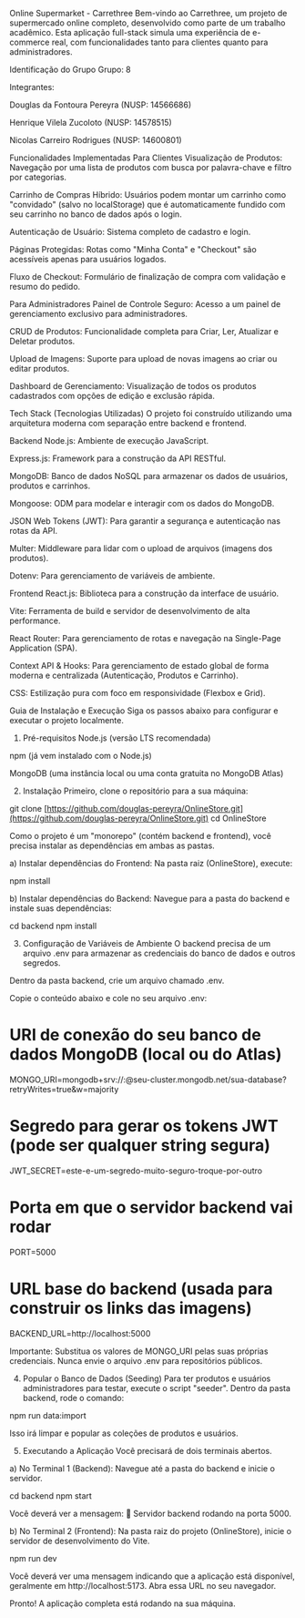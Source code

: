 Online Supermarket - Carrethree
Bem-vindo ao Carrethree, um projeto de supermercado online completo, desenvolvido como parte de um trabalho acadêmico. Esta aplicação full-stack simula uma experiência de e-commerce real, com funcionalidades tanto para clientes quanto para administradores.

Identificação do Grupo
Grupo: 8

Integrantes:

Douglas da Fontoura Pereyra (NUSP: 14566686)

Henrique Vilela Zucoloto (NUSP: 14578515)

Nicolas Carreiro Rodrigues (NUSP: 14600801)

Funcionalidades Implementadas
Para Clientes
Visualização de Produtos: Navegação por uma lista de produtos com busca por palavra-chave e filtro por categorias.

Carrinho de Compras Híbrido: Usuários podem montar um carrinho como "convidado" (salvo no localStorage) que é automaticamente fundido com seu carrinho no banco de dados após o login.

Autenticação de Usuário: Sistema completo de cadastro e login.

Páginas Protegidas: Rotas como "Minha Conta" e "Checkout" são acessíveis apenas para usuários logados.

Fluxo de Checkout: Formulário de finalização de compra com validação e resumo do pedido.

Para Administradores
Painel de Controle Seguro: Acesso a um painel de gerenciamento exclusivo para administradores.

CRUD de Produtos: Funcionalidade completa para Criar, Ler, Atualizar e Deletar produtos.

Upload de Imagens: Suporte para upload de novas imagens ao criar ou editar produtos.

Dashboard de Gerenciamento: Visualização de todos os produtos cadastrados com opções de edição e exclusão rápida.

Tech Stack (Tecnologias Utilizadas)
O projeto foi construído utilizando uma arquitetura moderna com separação entre backend e frontend.

Backend
Node.js: Ambiente de execução JavaScript.

Express.js: Framework para a construção da API RESTful.

MongoDB: Banco de dados NoSQL para armazenar os dados de usuários, produtos e carrinhos.

Mongoose: ODM para modelar e interagir com os dados do MongoDB.

JSON Web Tokens (JWT): Para garantir a segurança e autenticação nas rotas da API.

Multer: Middleware para lidar com o upload de arquivos (imagens dos produtos).

Dotenv: Para gerenciamento de variáveis de ambiente.

Frontend
React.js: Biblioteca para a construção da interface de usuário.

Vite: Ferramenta de build e servidor de desenvolvimento de alta performance.

React Router: Para gerenciamento de rotas e navegação na Single-Page Application (SPA).

Context API & Hooks: Para gerenciamento de estado global de forma moderna e centralizada (Autenticação, Produtos e Carrinho).

CSS: Estilização pura com foco em responsividade (Flexbox e Grid).

Guia de Instalação e Execução
Siga os passos abaixo para configurar e executar o projeto localmente.

1. Pré-requisitos
Node.js (versão LTS recomendada)

npm (já vem instalado com o Node.js)

MongoDB (uma instância local ou uma conta gratuita no MongoDB Atlas)

2. Instalação
Primeiro, clone o repositório para a sua máquina:

git clone [https://github.com/douglas-pereyra/OnlineStore.git](https://github.com/douglas-pereyra/OnlineStore.git)
cd OnlineStore

Como o projeto é um "monorepo" (contém backend e frontend), você precisa instalar as dependências em ambas as pastas.

a) Instalar dependências do Frontend:
Na pasta raiz (OnlineStore), execute:

npm install

b) Instalar dependências do Backend:
Navegue para a pasta do backend e instale suas dependências:

cd backend
npm install

3. Configuração de Variáveis de Ambiente
O backend precisa de um arquivo .env para armazenar as credenciais do banco de dados e outros segredos.

Dentro da pasta backend, crie um arquivo chamado .env.

Copie o conteúdo abaixo e cole no seu arquivo .env:

# URI de conexão do seu banco de dados MongoDB (local ou do Atlas)
MONGO_URI=mongodb+srv://<seu-usuario>:<sua-senha>@seu-cluster.mongodb.net/sua-database?retryWrites=true&w=majority

# Segredo para gerar os tokens JWT (pode ser qualquer string segura)
JWT_SECRET=este-e-um-segredo-muito-seguro-troque-por-outro

# Porta em que o servidor backend vai rodar
PORT=5000

# URL base do backend (usada para construir os links das imagens)
BACKEND_URL=http://localhost:5000

Importante: Substitua os valores de MONGO_URI pelas suas próprias credenciais. Nunca envie o arquivo .env para repositórios públicos.

4. Popular o Banco de Dados (Seeding)
Para ter produtos e usuários administradores para testar, execute o script "seeder". Dentro da pasta backend, rode o comando:

npm run data:import

Isso irá limpar e popular as coleções de produtos e usuários.

5. Executando a Aplicação
Você precisará de dois terminais abertos.

a) No Terminal 1 (Backend):
Navegue até a pasta do backend e inicie o servidor.

cd backend
npm start

Você deverá ver a mensagem: 🚀 Servidor backend rodando na porta 5000.

b) No Terminal 2 (Frontend):
Na pasta raiz do projeto (OnlineStore), inicie o servidor de desenvolvimento do Vite.

npm run dev

Você deverá ver uma mensagem indicando que a aplicação está disponível, geralmente em http://localhost:5173. Abra essa URL no seu navegador.

Pronto! A aplicação completa está rodando na sua máquina.
